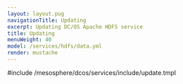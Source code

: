 ```yaml
---
layout: layout.pug
navigationTitle: Updating 
excerpt: Updating DC/OS Apache HDFS service
title: Updating 
menuWeight: 40
model: /services/hdfs/data.yml
render: mustache
---
```


#include /mesosphere/dcos/services/include/update.tmpl

